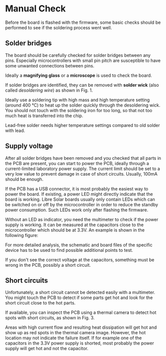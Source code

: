 # Manual Check

Before the board is flashed with the firmware, some basic checks should be performed to see if the soldering process went well.

## Solder bridges

The board should be carefully checked for solder bridges between any pins. Especially microcontrollers with small pin pitch are susceptible to have some unwanted connections between pins.

Ideally a **magnifying glass** or a **microscope** is used to check the board.

If solder bridges are identified, they can be removed with **solder wick** (also called *desoldering wire*) as shown in Fig. 1.

<fig-caption src="production/testing_remove_solder_bridges.jpg" caption="Testing and removing of solder bridges" num="1" />

Ideally use a soldering tip with high mass and high temperature setting (around 400 °C) to heat up the solder quickly through the desoldering wick. You should not touch with the soldering iron for too long, so that not too much heat is transferred into the chip.

Lead-free solder needs higher temperature settings compared to old solder with lead.

## Supply voltage

After all solder bridges have been removed and you checked that all parts in the PCB are present, you can start to power the PCB, ideally through a current-limited laboratory power supply. The current limit should be set to a very low value to prevent damage in case of short circuits. Usually, 100mA should be enough.

If the PCB has a USB connector, it is most probably the easiest way to power the board. If existing, a power LED might directly indicate that the board is working. Libre Solar boards usually only contain LEDs which can be switched on or off by the microcontroller in order to reduce the standby power consumption. Such LEDs work only after flashing the firmware.

Without an LED as indicator, you need the multimeter to check if the power supply is working. It can be measured at the capacitors close to the microcontroller which should be at 3.3V. An example is shown in the following figure:

<fig-caption src="production/testing_power_supply.jpg" caption="Testing of board power supply" num="2" />

For more detailed analysis, the schematic and board files of the specific device has to be used to find possible additional points to test.

If you don't see the correct voltage at the capacitors, something must be wrong in the PCB, possibly a short circuit.

## Short circuits

Unfortunately, a short circuit cannot be detected easily with a multimeter. You might touch the PCB to detect if some parts get hot and look for the short circuit close to the hot parts.

If available, you can inspect the PCB using a thermal camera to detect hot spots with short circuits, as shown in Fig. 3.

<fig-caption src="production/testing_short_circuit.jpg" caption="Testing of short circuits" num="3" />

Areas with high current flow and resulting heat dissipation will get hot and show up as red spots in the thermal camera image. However, the hot location may not indicate the failure itself. If for example one of the capacitors in the 3.3V power supply is shorted, most probably the power supply will get hot and not the capacitor.
